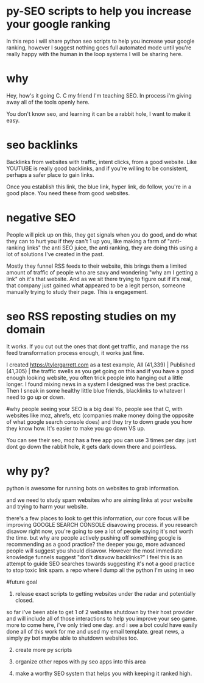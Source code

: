 # py-SEO scripts to help you increase your google ranking
In this repo i will share python seo scripts to help you increase your google ranking, however I suggest nothing goes full automated mode until you're really happy with the human in the loop systems I will be sharing here.

# why
Hey, how's it going C. C my friend I'm teaching SEO. In process i'm giving away all of the tools openly here.

You don't know seo, and learning it can be a rabbit hole, I want to make it easy.

# seo backlinks
Backlinks from websites with traffic, intent clicks, from a good website. Like YOUTUBE is really good backlinks, and if you're willing to be consistent, perhaps a safer place to gain links. 

Once you establish this link, the blue link, hyper link, do follow, you're in a good place. You need these from good websites.

# negative SEO
People will pick up on this, they get signals when you do good, and do what they can to hurt you if they can't 1 up you, like making a farm of "anti-ranking links" the anti SEO juice, the anti ranking, they are doing this using a lot of solutions I've created in the past. 

Mostly they funnel RSS feeds to their website, this brings them a limited amount of traffic of people who are savy and wondering "why am I getting a link" oh it's that website. And as we sit there trying to figure out if it's real, that company just gained what appeared to be a legit person, someone manually trying to study their page. This is engagement.

# seo RSS reposting studies on my domain
It works. If you cut out the ones that dont get traffic, and manage the rss feed transformation process enough, it works just fine.

I created https://tylergarrett.com as a test example, All (41,339) | Published (41,305) | the traffic swells as you get going on this and if you have a good enough looking website, you often trick people into hanging out a little longer. I found mixing news in a system I designed was the best practice. Then I sneak in some healthy little blue friends, blacklinks to whatever I need to go up or down.

#why people seeing your SEO is a big deal
Yo, people see that C, with websites like moz, ahrefs, etc (companies make money doing the opposite of what google search console does) and they try to down grade you how they know how. It's easier to make you go down VS up.

You can see their seo, moz has a free app you can use 3 times per day. just dont go down the rabbit hole, it gets dark down there and pointless.

# why py?
python is awesome for running bots on websites to grab information.

and we need to study spam websites who are aiming links at your website and trying to harm your website. 

there's a few places to look to get this information, our core focus will be improving GOOGLE SEARCH CONSOLE disavowing process. if you research disavow right now, you're going to see a lot of people saying it's not worth the time. but why are people actively pushing off something google is recommending as a good practice? the deeper you go, more advanced people will suggest you should disavow. However the most immediate knowledge funnels suggest "don't disavow backlinks?" I feel this is an attempt to guide SEO searches towards suggesting it's not a good practice to stop toxic link spam.
a repo where I dump all the python I'm using in seo

#future goal
1. release exact scripts to getting websites under the radar and potentially closed.

so far i've been able to get 1 of 2 websites shutdown by their host provider and will include all of those interactions to help you improve your seo game. more to come here, i've only tried one day. and i see a bot could have easily done all of this work for me and used my email template. great news, a simply py bot maybe able to shutdown websites too.

2. create more py scripts


3. organize other repos with py seo apps into this area


4. make a worthy SEO system that helps you with keeping it ranked high.
